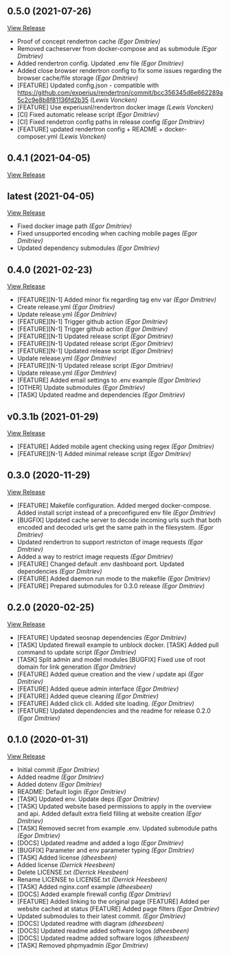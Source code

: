 ## 0.5.0 (2021-07-26)

[View Release](git@github.com:experius/SeoSnap.git/commits/tag/0.5.0)

*  Proof of concept rendertron cache *(Egor Dmitriev)*
*  Removed cacheserver from docker-compose and as submodule *(Egor Dmitriev)*
*  Added rendertron config. Updated .env file *(Egor Dmitriev)*
*  Added close browser rendertron config to fix some issues regarding the browser cache/file storage *(Egor Dmitriev)*
*  [FEATURE] Updated config.json - compatible with https://github.com/experius/rendertron/commit/bcc356345d6e662289a5c2c9e8b8f81136fd2b35 *(Lewis Voncken)*
*  [FEATURE] Use experiusnl/rendertron docker image *(Lewis Voncken)*
*  [CI] Fixed automatic release script *(Egor Dmitriev)*
*  [CI] Fixed rendetron config paths in release config *(Egor Dmitriev)*
*  [FEATURE] updated rendertron config + README + docker-composer.yml *(Lewis Voncken)*


## 0.4.1 (2021-04-05)

[View Release](git@github.com:experius/SeoSnap.git/commits/tag/0.4.1)



## latest (2021-04-05)

[View Release](git@github.com:experius/SeoSnap.git/commits/tag/latest)

*  Fixed docker image path *(Egor Dmitriev)*
*  Fixed unsupported encoding when caching mobile pages *(Egor Dmitriev)*
*  Updated dependency submodules *(Egor Dmitriev)*


## 0.4.0 (2021-02-23)

[View Release](git@github.com:experius/SeoSnap.git/commits/tag/0.4.0)

*  [FEATURE][N-1] Added minor fix regarding tag env var *(Egor Dmitriev)*
*  Create release.yml *(Egor Dmitriev)*
*  Update release.yml *(Egor Dmitriev)*
*  [FEATURE][N-1] Trigger github action *(Egor Dmitriev)*
*  [FEATURE][N-1] Trigger github action *(Egor Dmitriev)*
*  [FEATURE][N-1] Updated release script *(Egor Dmitriev)*
*  [FEATURE][N-1] Updated release script *(Egor Dmitriev)*
*  [FEATURE][N-1] Updated release script *(Egor Dmitriev)*
*  Update release.yml *(Egor Dmitriev)*
*  [FEATURE][N-1] Updated release script *(Egor Dmitriev)*
*  Update release.yml *(Egor Dmitriev)*
*  [FEATURE] Added email settings to .env example *(Egor Dmitriev)*
*  [OTHER] Update submodules *(Egor Dmitriev)*
*  [TASK] Updated readme and dependencies *(Egor Dmitriev)*


## v0.3.1b (2021-01-29)

[View Release](git@github.com:experius/SeoSnap.git/commits/tag/v0.3.1b)

*  [FEATURE] Added mobile agent checking using regex *(Egor Dmitriev)*
*  [FEATURE][N-1] Added minimal release script *(Egor Dmitriev)*


## 0.3.0 (2020-11-29)

[View Release](git@github.com:experius/SeoSnap.git/commits/tag/0.3.0)

*  [FEATURE] Makefile configuration. Added merged docker-compose. Added install script instead of a preconfigured env file *(Egor Dmitriev)*
*  [BUGFIX] Updated cache server to decode incoming urls such that both encoded and decoded urls get the same path in the filesystem. *(Egor Dmitriev)*
*  Updated rendertron to support restricton of image requests *(Egor Dmitriev)*
*  Added a way to restrict image requests *(Egor Dmitriev)*
*  [FEATURE] Changed default .env dashboard port. Updated dependencies *(Egor Dmitriev)*
*  [FEATURE] Added daemon run mode to the makefile *(Egor Dmitriev)*
*  [FEATURE] Prepared submodules for 0.3.0 release *(Egor Dmitriev)*


## 0.2.0 (2020-02-25)

[View Release](git@github.com:experius/SeoSnap.git/commits/tag/0.2.0)

*  [FEATURE] Updated seosnap dependencies *(Egor Dmitriev)*
*  [TASK] Updated firewall example to unblock docker. [TASK] Added pull command to update script *(Egor Dmitriev)*
*  [TASK] Split admin and model modules [BUGFIX] Fixed use of root domain for link generation *(Egor Dmitriev)*
*  [FEATURE] Added queue creation and the view / update api *(Egor Dmitriev)*
*  [FEATURE] Added queue admin interface *(Egor Dmitriev)*
*  [FEATURE] Added queue cleaning *(Egor Dmitriev)*
*  [FEATURE] Added click cli. Added site loading. *(Egor Dmitriev)*
*  [FEATURE] Updated dependencies and the readme for release 0.2.0 *(Egor Dmitriev)*


## 0.1.0 (2020-01-31)

[View Release](git@github.com:experius/SeoSnap.git/commits/tag/0.1.0)

*  Initial commit *(Egor Dmitriev)*
*  Added readme *(Egor Dmitriev)*
*  Added dotenv *(Egor Dmitriev)*
*  README: Default login *(Egor Dmitriev)*
*  [TASK] Updated env. Update deps *(Egor Dmitriev)*
*  [TASK] Updated website based permissions to apply in the overview and api. Added default extra field filling at website creation *(Egor Dmitriev)*
*  [TASK] Removed secret from example .env. Updated submodule paths *(Egor Dmitriev)*
*  [DOCS] Updated readme and added a logo *(Egor Dmitriev)*
*  [BUGFIX] Parameter and env parameter typing *(Egor Dmitriev)*
*  [TASK] Added license *(dheesbeen)*
*  Added license *(Derrick Heesbeen)*
*  Delete LICENSE.txt *(Derrick Heesbeen)*
*  Rename LICENSE to LICENSE.txt *(Derrick Heesbeen)*
*  [TASK] Added nginx.conf example *(dheesbeen)*
*  [DOCS] Added example firewall config *(Egor Dmitriev)*
*  [FEATURE] Added linking to the original page [FEATURE] Added per website cached at status [FEATURE] Added page filters *(Egor Dmitriev)*
*  Updated submodules to their latest commit. *(Egor Dmitriev)*
*  [DOCS] Updated readme with diagram *(dheesbeen)*
*  [DOCS] Updated readme added software logos *(dheesbeen)*
*  [DOCS] Updated readme added software logos *(dheesbeen)*
*  [TASK] Removed phpmyadmin *(Egor Dmitriev)*


